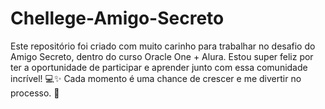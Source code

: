 # Chellege-Amigo-Secreto
Este repositório foi criado com muito carinho para trabalhar no desafio do Amigo Secreto, dentro do curso Oracle One + Alura. Estou super feliz por ter a oportunidade de participar e aprender junto com essa comunidade incrível! 💻✨ Cada momento é uma chance de crescer e me divertir no processo. 🚀
